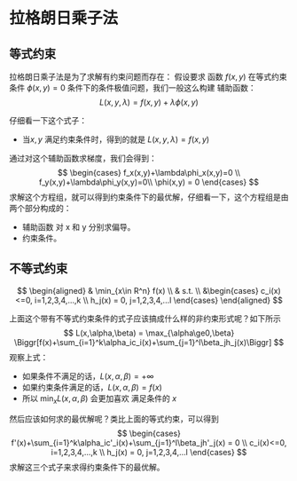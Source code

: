 # 拉格朗日乘子法

## 等式约束

拉格朗日乘子法是为了求解有约束问题而存在： 假设要求 函数 $f(x,y)$ 在等式约束条件 $\phi(x,y)=0$ 条件下的条件极值问题，我们一般这么构建 辅助函数：
$$
L(x,y,\lambda) = f(x,y)+\lambda \phi(x,y)
$$


仔细看一下这个式子：

* 当$x,y$ 满足约束条件时，得到的就是 $L(x,y,\lambda)=f(x,y)$



通过对这个辅助函数求梯度，我们会得到：
$$
\begin{cases}
f_x(x,y)+\lambda\phi_x(x,y)=0 \\
f_y(x,y)+\lambda\phi_y(x,y)=0\\
\phi(x,y) = 0
\end{cases}
$$
求解这个方程组，就可以得到约束条件下的最优解，仔细看一下，这个方程组是由两个部分构成的：

* 辅助函数 对 x 和 y 分别求偏导。
* 约束条件。





## 不等式约束

$$
\begin{aligned}
& \min_{x\in R^n} f(x) \\
& s.t. \\
&\begin{cases}
c_i(x)<=0, i=1,2,3,4,...,k \\
h_j(x) = 0, j=1,2,3,4,...l
 \end{cases}
\end{aligned}
$$

上面这个带有不等式约束条件的式子应该搞成什么样的非约束形式呢？如下所示
$$
L(x,\alpha,\beta) = \max_{\alpha\ge0,\beta} \Biggr[f(x)+\sum_{i=1}^k\alpha_ic_i(x)+\sum_{j=1}^l\beta_jh_j(x)\Biggr]
$$
观察上式：

* 如果条件不满足的话，$L(x,\alpha, \beta)=+\infty$
* 如果约束条件满足的话，$L(x,\alpha, \beta)=f(x)$
* 所以 $\min_xL(x,\alpha,\beta)$ 会更加喜欢 满足条件的 $x$

然后应该如何求的最优解呢？类比上面的等式约束，可以得到
$$
\begin{cases}
f'(x)+\sum_{i=1}^k\alpha_ic'_i(x)+\sum_{j=1}^l\beta_jh'_j(x) = 0 \\
c_i(x)<=0, i=1,2,3,4,...,k \\
h_j(x) = 0, j=1,2,3,4,...l
\end{cases}
$$
求解这三个式子来求得约束条件下的最优解。